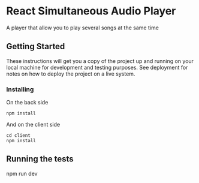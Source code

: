 # React Simultaneous Audio Player

A player that allow you to play several songs at the same time

## Getting Started

These instructions will get you a copy of the project up and running on your local machine for development and testing purposes. See deployment for notes on how to deploy the project on a live system.

### Installing

On the back side

```
npm install
```

And on the client side

```
cd client
npm install
```

## Running the tests

npm run dev
